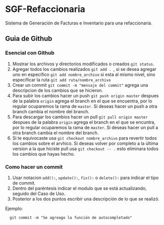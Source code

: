 # SGF-Refaccionaria
Sistema de Generación de Facturas e Inventario para una refaccionaria.
## Guia de Github

### Esencial con Github

1. Mostrar los archivos y directorios modificados o creados `git status`.
1. Agregar todos los cambios realizados `git add . `, si se desea agregar uno en especifico `git add nombre_archivo` si esta al mismo nivel, sino especificar la ruta `git add ruta/nombre_archivo`
1. Crear un commit  `git commit -m "mensaje del commit"` agrega una descripcion de los cambios que se hicieron.
1. Para subir los cambios hacer un push `git push origin master` despues de la palabra  `origin` agrega el branch en el que se encuentra, por lo regular ocuparemos la rama de  `master`. Si deseas hacer un push a otra branch cambia el nombre del branch.
1. Para descargar los cambios hacer un pull  `git pull origin master` despues de la palabra  `origin` agrega el branch en el que se encuntra, por lo regular ocuparemos la rama de  `master`. Si deseas hacer un pull a otra branch cambia el nombre del branch.
1. Si te equivocaste usa `git checkout nombre_archivo` para revertir todos los cambios sobre el arvhico. Si deseas volver por completo a la última version a la que hiciste pull usa `git checkout -- .` esto eliminara todos los cambios que hayas hecho.

### Como hacer un commit

1. Usar notacion `add():`, `update():`, `fix():` o `delete():` para indicar el tipo de commit.
2. Dentro del paréntesis indicar el modulo que se está actualizando, seguido del Caso de Uso.
3. Posterior a los dos puntos escribir una descripción de lo que se realizó.

Ejemplo:
```
  git commit -m "Se agreago la función de autocompletado"
```
